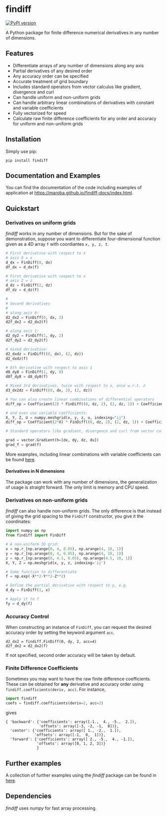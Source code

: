 # findiff
[![PyPI version](https://badge.fury.io/py/findiff.svg)](https://badge.fury.io/py/findiff)

A Python package for finite difference numerical derivatives in
any number of dimensions. 

## Features ##

* Differentiate arrays of any number of dimensions along any axis
* Partial derivatives of any desired order
* Any accuracy order can be specified
* Accurate treatment of grid boundary
* Includes standard operators from vector calculus like gradient, divergence and curl
* Can handle uniform and non-uniform grids
* Can handle arbitrary linear combinations of derivatives with constant and variable coefficients
* Fully vectorized for speed
* Calculate raw finite difference coefficients for any order and accuracy for uniform and non-uniform grids

## Installation

Simply use pip:

```
pip install findiff
```

## Documentation and Examples

You can find the documentation of the code including examples of application at https://maroba.github.io/findiff-docs/index.html.

## Quickstart

### Derivatives on uniform grids

_findiff_ works in any number of dimensions. But for the sake of demonstration, suppose you
want to differentiate four-dimensional function given as a 4D array `f` with coordiantes `x, y, z, t`.

```python
# First derivative with respect to x
# axis 0 = x
d_dx = FinDiff(0, dx)
df_dx = d_dx(f)
```

```python
# First derivative with respect to x
# axis 2 = z
d_dz = FinDiff(2, dz)
df_dz = d_dz(f)

#
# Second derivatives
#
# along axis 0:
d2_dx2 = FinDiff(0, dx, 2)
d2f_dx2 = d2_dx2(f)

# along axis 1:
d2_dy2 = FinDiff(1, dy, 2)
d2f_dy2 = d2_dy2(f)

# mixed derivative:
d2_dxdz = FinDiff((0, dx), (2, dz))
d2_dxdz(f)

# 8th derivative with respect to axis 1
d8_dy8 = FinDiff(1, dy, 8)
d8f_dy8 = d8_dy8(f)

# Mixed 3rd derivatives, twice with respect to x, once w.r.t. z
d3_dx2dz = FinDiff((0, dx, 2), (2, dz))

# You can also create linear combinations of differential operators
diff_op = Coefficient(2) * FinDiff((0, dz, 2), (2, dz, 1)) + Coefficient(3) * FinDiff((0, dx, 1), (1, dy, 2))

# and even use variable coefficients:
X, Y, Z, U = numpy.meshgrid(x, y, z, u, indexing="ij")
diff_op = Coefficient(2*X) * FinDiff((0, dz, 2), (2, dz, 1)) + Coefficient(3*Y*Z**2) * FinDiff((0, dx, 1), (1, dy, 2))

# Standard operators like gradient, divergence and curl from vector calculus are also available, for example:

grad = vector.Gradient(h=[dx, dy, dz, du])
grad_f = grad(f)

```

More examples, including linear combinations with variable coefficients can be found [here](https://maroba.github.io/findiff-docs/source/examples.html).


#### Derivatives in N dimensions

The package can work with any number of dimensions, the generalization
of usage is straight forward. The only limit is memory and CPU speed.

### Derivatives on non-uniform grids

_findiff_ can also handle non-uniform grids. The only difference is that instead of giving 
the grid spacing to the `FinDiff` constructor, you give it the coordinates:

```python
import numpy as np
from findiff import FinDiff

# A non-uniform 3D grid:
x = np.r_[np.arange(0, 4, 0.05), np.arange(4, 10, 1)]
y = np.r_[np.arange(0, 4, 0.05), np.arange(4, 10, 1)]
z = np.r_[np.arange(0, 4.5, 0.05), np.arange(4.5, 10, 1)]
X, Y, Z = np.meshgrid(x, y, z, indexing='ij')

# Some function to differentiate
f = np.exp(-X**2-Y**2-Z**2)

# Define the partial derivative with respect to y, e.g.
d_dy = FinDiff(1, x)

# Apply it to f
fy = d_dy(f)
```

### Accuracy Control

When constructing an instance of `FinDiff`, you can request the desired accuracy
order by setting the keyword argument `acc`. 

```
d2_dx2 = findiff.FinDiff(0, dy, 2, acc=4)
d2f_dx2 = d2_dx2(f)
```

If not specified, second order accuracy will be taken by default.


### Finite Difference Coefficients

Sometimes you may want to have the raw finite difference coefficients.
These can be obtained for __any__ derivative and accuracy order
using `findiff.coefficients(deriv, acc)`. For instance,

```python
import findiff
coefs = findiff.coefficients(deriv=2, acc=2)
```

gives

```
{ 'backward': {'coefficients': array([-1.,  4., -5.,  2.]),
               'offsets': array([-3, -2, -1,  0])},
  'center': {'coefficients': array([ 1., -2.,  1.]),
             'offsets': array([-1,  0,  1])},
  'forward': {'coefficients': array([ 2., -5.,  4., -1.]),
              'offsets': array([0, 1, 2, 3])}
              }
```

## Further examples

A collection of further examples using the _findiff_ package can be found in [here](https://maroba.github.io/findiff-docs/source/examples.html).

## Dependencies

_findiff_ uses _numpy_ for fast array processing.

